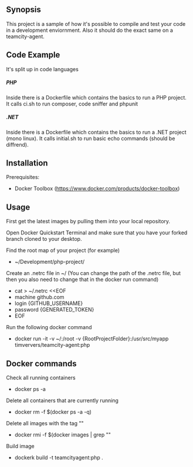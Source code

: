 ## Synopsis

This project is a sample of how it's possible to compile and test your code in a development enviornment. Also it should do the exact same on a teamcity-agent.

## Code Example

It's split up in code languages

##### PHP
 Inside there is a Dockerfile which contains the basics to run a PHP project. It calls ci.sh to run composer, code sniffer and phpunit

##### .NET

Inside there is a Dockerfile which contains the basics to run a .NET project (mono linux). It calls initial.sh to run basic echo commands (should be diffrend).

## Installation

Prerequisites:
- Docker Toolbox (https://www.docker.com/products/docker-toolbox)

## Usage

First get the latest images by pulling them into your local repository.

Open Docker Quickstart Terminal and make sure that you have your forked branch cloned to your desktop.

Find the root map of your project (for example) 
- ~/Development/php-project/

Create an .netrc file in ~/ (You can change the path of the .netrc file, but then you also need to change that in the docker run command)
- cat > ~/.netrc <<EOF
- machine github.com
- login {GITHUB_USERNAME}
- password {GENERATED_TOKEN}
- EOF

Run the following docker command
- docker run -it -v ~/:/root -v {RootProjectFolder}:/usr/src/myapp timververs/teamcity-agent:php

## Docker commands
Check all running containers
- docker ps -a

Delete all containers that are currently running
- docker rm -f $(docker ps -a -q)

Delete all images with the tag "<none>"
- docker rmi -f $(docker images | grep "<none>"

Build image
- dockerk build -t teamcityagent:php .


